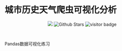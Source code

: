 # 城市历史天气爬虫可视化分析
<div align=center>  
  <p>
  
  ![](https://img.shields.io/badge/license-MIT-blue) 
  ![Github Stars](https://img.shields.io/github/stars/HuanmengQwQ/weatherAnalyse)
  ![visitor badge](https://visitor-badge.laobi.icu/badge?page_id=HuanmengQwQ.weatherAnalyse-badge&right_color=pink)
  </p>
  <br>
  
</div>

Pandas数据可视化练习
